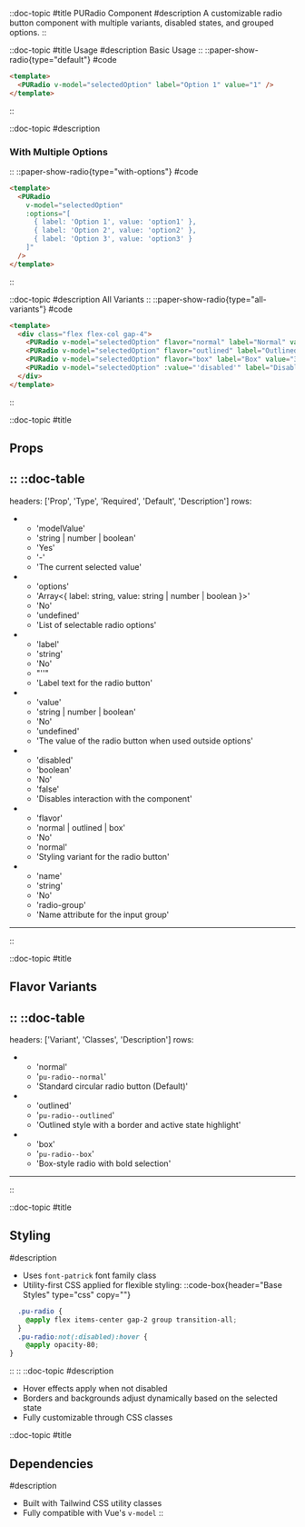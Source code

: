 ::doc-topic
#title
PURadio Component
#description
A customizable radio button component with multiple variants, disabled states, and grouped options.
::

::doc-topic
#title
Usage
#description
Basic Usage
::
::paper-show-radio{type="default"}
#code
```html
<template>
  <PURadio v-model="selectedOption" label="Option 1" value="1" />
</template>
```
::

::doc-topic
#description
### With Multiple Options
::
::paper-show-radio{type="with-options"}
#code
```html
<template>
  <PURadio
    v-model="selectedOption"
    :options="[
      { label: 'Option 1', value: 'option1' },
      { label: 'Option 2', value: 'option2' },
      { label: 'Option 3', value: 'option3' }
    ]"
  />
</template>
```
::

::doc-topic
#description
All Variants
::
::paper-show-radio{type="all-variants"}
#code
```html
<template>
  <div class="flex flex-col gap-4">
    <PURadio v-model="selectedOption" flavor="normal" label="Normal" value="1" />
    <PURadio v-model="selectedOption" flavor="outlined" label="Outlined" value="2" />
    <PURadio v-model="selectedOption" flavor="box" label="Box" value="3" />
    <PURadio v-model="selectedOption" :value="'disabled'" label="Disabled" disabled />
  </div>
</template>
```
::

::doc-topic
#title
## Props
::
::doc-table
---
headers: ['Prop', 'Type', 'Required', 'Default', 'Description']
rows:
  - - 'modelValue'
    - 'string | number | boolean'
    - 'Yes'
    - '-'
    - 'The current selected value'
  - - 'options'
    - 'Array<{ label: string, value: string | number | boolean }>'
    - 'No'
    - 'undefined'
    - 'List of selectable radio options'
  - - 'label'
    - 'string'
    - 'No'
    - "''"
    - 'Label text for the radio button'
  - - 'value'
    - 'string | number | boolean'
    - 'No'
    - 'undefined'
    - 'The value of the radio button when used outside options'
  - - 'disabled'
    - 'boolean'
    - 'No'
    - 'false'
    - 'Disables interaction with the component'
  - - 'flavor'
    - 'normal | outlined | box'
    - 'No'
    - 'normal'
    - 'Styling variant for the radio button'
  - - 'name'
    - 'string'
    - 'No'
    - 'radio-group'
    - 'Name attribute for the input group'
---
::

::doc-topic
#title
## Flavor Variants
::
::doc-table
---
headers: ['Variant', 'Classes', 'Description']
rows:
  - - 'normal'
    - '`pu-radio--normal`'
    - 'Standard circular radio button (Default)'
  - - 'outlined'
    - '`pu-radio--outlined`'
    - 'Outlined style with a border and active state highlight'
  - - 'box'
    - '`pu-radio--box`'
    - 'Box-style radio with bold selection'
---
::

::doc-topic
#title
## Styling
#description
- Uses `font-patrick` font family class
- Utility-first CSS applied for flexible styling:
::code-box{header="Base Styles" type="css" copy=""}
```css
  .pu-radio {
    @apply flex items-center gap-2 group transition-all;
  }
  .pu-radio:not(:disabled):hover {
    @apply opacity-80;
}
```
::
::
::doc-topic
#description
- Hover effects apply when not disabled
- Borders and backgrounds adjust dynamically based on the selected state
- Fully customizable through CSS classes

::doc-topic
#title
## Dependencies
#description
- Built with Tailwind CSS utility classes
- Fully compatible with Vue's `v-model`
::

